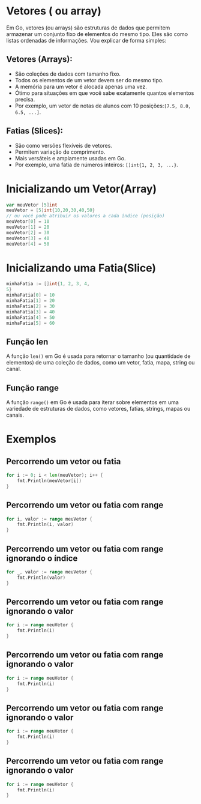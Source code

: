 # Vetores ( ou array)
Em Go, vetores (ou arrays) são estruturas de dados que permitem armazenar um conjunto fixo de elementos do mesmo tipo. Eles são como listas ordenadas de informações. Vou explicar de forma simples:
## Vetores (Arrays):
- São coleções de dados com tamanho fixo.
- Todos os elementos de um vetor devem ser do mesmo tipo.
- A memória para um vetor é alocada apenas uma vez.
- Ótimo para situações em que você sabe exatamente quantos elementos precisa.
- Por exemplo, um vetor de notas de alunos com 10 posições:`[7.5, 8.0, 6.5, ...]`.

## Fatias (Slices):
- São como versões flexíveis de vetores.
- Permitem variação de comprimento.
- Mais versáteis e amplamente usadas em Go.
- Por exemplo, uma fatia de números inteiros: `[]int{1, 2, 3, ...}`.


# Inicializando um Vetor(Array)
```go
var meuVetor [5]int
meuVetor = [5]int{10,20,30,40,50}
// ou você pode atribuir os valores a cada índice (posição)
meuVetor[0] = 10
meuVetor[1] = 20
meuVetor[2] = 30
meuVetor[3] = 40
meuVetor[4] = 50
```

# Inicializando uma Fatia(Slice)
```go
minhaFatia := []int{1, 2, 3, 4, 
5}
minhaFatia[0] = 10
minhaFatia[1] = 20
minhaFatia[2] = 30
minhaFatia[3] = 40
minhaFatia[4] = 50
minhaFatia[5] = 60
```
## Função len
A função `len()` em Go é usada para retornar o tamanho (ou quantidade de elementos) de uma coleção de dados, como um vetor, fatia, mapa, string ou canal.

## Função range
A função `range()` em Go é usada para iterar sobre elementos em uma variedade de estruturas de dados, como vetores, fatias, strings, mapas ou canais.

# Exemplos
## Percorrendo um vetor ou fatia
```go
for i := 0; i < len(meuVetor); i++ {
    fmt.Println(meuVetor[i])
}
```


## Percorrendo um vetor ou fatia com range
```go
for i, valor := range meuVetor {
    fmt.Println(i, valor)
}
```

## Percorrendo um vetor ou fatia com range ignorando o índice
```go
for _, valor := range meuVetor {
    fmt.Println(valor)
}
```

## Percorrendo um vetor ou fatia com range ignorando o valor
```go
for i := range meuVetor {
    fmt.Println(i)
}
```

## Percorrendo um vetor ou fatia com range ignorando o valor
```go
for i := range meuVetor {
    fmt.Println(i)
}
```

## Percorrendo um vetor ou fatia com range ignorando o valor
```go
for i := range meuVetor {
    fmt.Println(i)
}
```

## Percorrendo um vetor ou fatia com range ignorando o valor
```go
for i := range meuVetor {
    fmt.Println(i)
}
```